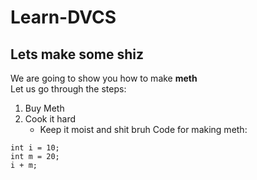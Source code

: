 # Learn-DVCS

## Lets make some shiz

We are going to show you how to make **meth**\
Let us go through the steps:
  1. Buy Meth
  2. Cook it hard
     - Keep it moist and shit bruh
Code for making meth:

```
int i = 10;
int m = 20;
i + m;

```
